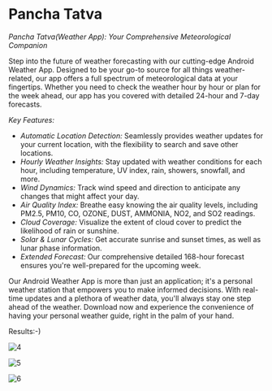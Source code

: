 # Pancha Tatva

*Pancha Tatva(Weather App): Your Comprehensive Meteorological Companion*

Step into the future of weather forecasting with our cutting-edge Android Weather App. Designed to be your go-to source for all things weather-related, our app offers a full spectrum of meteorological data at your fingertips. Whether you need to check the weather hour by hour or plan for the week ahead, our app has you covered with detailed 24-hour and 7-day forecasts.

*Key Features:*
- *Automatic Location Detection:* Seamlessly provides weather updates for your current location, with the flexibility to search and save other locations.
- *Hourly Weather Insights:* Stay updated with weather conditions for each hour, including temperature, UV index, rain, showers, snowfall, and more.
- *Wind Dynamics:* Track wind speed and direction to anticipate any changes that might affect your day.
- *Air Quality Index:* Breathe easy knowing the air quality levels, including PM2.5, PM10, CO, OZONE, DUST, AMMONIA, NO2, and SO2 readings.
- *Cloud Coverage:* Visualize the extent of cloud cover to predict the likelihood of rain or sunshine.
- *Solar & Lunar Cycles:* Get accurate sunrise and sunset times, as well as lunar phase information.
- *Extended Forecast:* Our comprehensive detailed 168-hour forecast ensures you're well-prepared for the upcoming week.

Our Android Weather App is more than just an application; it's a personal weather station that empowers you to make informed decisions. With real-time updates and a plethora of weather data, you'll always stay one step ahead of the weather. Download now and experience the convenience of having your personal weather guide, right in the palm of your hand.

Results:-)


![4](https://github.com/supershor/PANCHA-TATVA-WEATHER-APP-/assets/113038485/22ab2a95-8245-4e97-8e48-758885bb51d3)


![5](https://github.com/supershor/PANCHA-TATVA-WEATHER-APP-/assets/113038485/a932570f-415e-43c2-8878-ea09db27214e)


![6](https://github.com/supershor/PANCHA-TATVA-WEATHER-APP-/assets/113038485/feda6314-23d2-4b04-b01c-4d02e3effe73)


